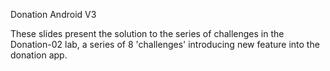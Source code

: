 Donation Android V3

These slides present the solution to the series of challenges in the Donation-02 lab, a series of 8 'challenges' introducing new feature into the donation app.